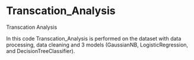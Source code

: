 # Transcation_Analysis
Transcation Analysis

In this code Transcation_Analysis is performed on the dataset with data processing, data cleaning and 3 models (GaussianNB, LogisticRegression, and DecisionTreeClassifier).
